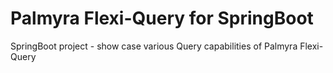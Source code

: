 # Palmyra Flexi-Query for SpringBoot
SpringBoot project - show case various Query capabilities of Palmyra Flexi-Query
